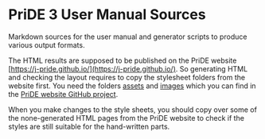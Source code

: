 # PriDE 3 User Manual Sources
Markdown sources for the user manual and generator scripts to produce various output formats.

The HTML results are supposed to be published on the PriDE website [https://j-pride.github.io/](https://j-pride.github.io/). So generating HTML and checking the layout requires to copy the stylesheet folders from the website first. You need the folders [assets](https://github.com/j-pride/j-pride.github.io/tree/master/assets) and [images](https://github.com/j-pride/j-pride.github.io/tree/master/images) which you can find in the [PriDE website GitHub project](https://github.com/j-pride/j-pride.github.io).

When you make changes to the style sheets, you should copy over some of the none-generated HTML pages from the PriDE website to check if the styles are still suitable for the hand-written parts.

